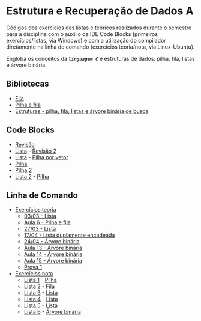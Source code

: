 # Estrutura e Recuperação de Dados A

Códigos dos exercícios das listas e teóricos realizados durante o semestre para a disciplina com o auxílio da IDE Code Blocks (primeiros exercícios/listas, via Windows) e com a utilização do compilador diretamente na linha de comando (exercícios teoria/nota, via Linux-Ubuntu).

Engloba os conceitos da ***```linguagem C```*** e estruturas de dados: pilha, fila, listas e árvore binária.

## Bibliotecas
* [Fila](/Estruturas%20A/Fila.h)
* [Pilha e fila](/Estruturas%20A/PILHA_FILA.h)
* [Estruturas - pilha, fila, listas e árvore binária de busca](/extra/Programs-C/Data%20Structures/Estruturas.h)

## Code Blocks
* [Revisão](/Estruturas%20A/revisão)
* [Lista](/Estruturas%20A/revisão2) - [Revisão 2](/Estruturas%20A/revisão2/01_exercicios_revisao.pdf)
* [Lista](/Estruturas%20A/pilha%20vetor) - [Pilha por vetor](/Estruturas%20A/pilha%20vetor/01_exercicios_pilha_vetor.pdf)
* [Pilha](/Estruturas%20A/pilha)
* [Pilha 2](/Estruturas%20A/Pilhacerto)
* [Lista 2](/Estruturas%20A/lista%202) - [Pilha](/Estruturas%20A/lista%202/02_exercicios_pilha.pdf)

## Linha de Comando
* [Exercícios teoria](/Estruturas%20A/exers%20teo)
	* [03/03 - Lista](/Estruturas%20A/exers%20teo/3-3)
	* [Aula 6 - Pilha e fila](/Estruturas%20A/exers%20teo/Aula%206%2020-3)
	* [27/03 - Lista](/Estruturas%20A/exers%20teo/27-3)
	* [17/04 - Lista duplamente encadeada](/Estruturas%20A/exers%20teo/17-4)
	* [24/04 - Árvore binária](/Estruturas%20A/exers%20teo/24-4)
	* [Aula 13 - Árvore binária](/Estruturas%20A/exers%20teo/aula13)
	* [Aula 14 - Árvore binária](/Estruturas%20A/exers%20teo/Aula14)
	* [Aula 15 - Árvore binária](/Estruturas%20A/exers%20teo/aula15)
	* [Prova 1](/Estruturas%20A/exers%20teo/Prova1)
* [Exercícios nota](/Estruturas%20A/exers%20nota/)
	* [Lista 1](/Estruturas%20A/exers%20nota/Lista%201%20(02)) - [Pilha](/Estruturas%20A/exers%20nota/Lista%201%20(02)/02_exercicios_pilha.pdf)
	* [Lista 2](/Estruturas%20A/exers%20nota/Lista%202%20(03)) - [Fila](/Estruturas%20A/exers%20nota/Lista%202%20(03)/03_exercicios_fila.pdf)
	* [Lista 3](/Estruturas%20A/exers%20nota/Lista%203%20(04)) - [Lista](/Estruturas%20A/exers%20nota/Lista%203%20(04)/04_exercicios_lista.pdf)
	* [Lista 4](/Estruturas%20A/exers%20nota/Lista%204%20(05)) - [Lista](/Estruturas%20A/exers%20nota/Lista%204%20(05)/05_exercicios_lista.pdf)
	* [Lista 5](/Estruturas%20A/exers%20nota/Lista%205%20(06)) - [Lista](/Estruturas%20A/exers%20nota/Lista%205%20(06)/06_exercicios_lista.pdf)
	* [Lista 6](/Estruturas%20A/exers%20nota/Lista%206%20(07)) - [Árvore binária](/Estruturas%20A/exers%20nota/Lista%206%20(07)/07_exercicio_arvore.pdf)